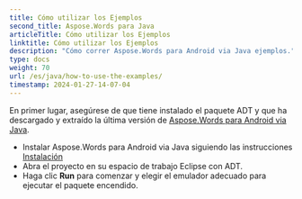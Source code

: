 ```yaml
---
title: Cómo utilizar los Ejemplos
second_title: Aspose.Words para Java
articleTitle: Cómo utilizar los Ejemplos
linktitle: Cómo utilizar los Ejemplos
description: "Cómo correr Aspose.Words para Android via Java ejemplos."
type: docs
weight: 70
url: /es/java/how-to-use-the-examples/
timestamp: 2024-01-27-14-07-04
---
```


En primer lugar, asegúrese de que tiene instalado el paquete ADT y que ha descargado y extraído la última versión de [Aspose.Words para Android via Java](https://releases.aspose.com/words/androidjava/).

- Instalar Aspose.Words para Android via Java siguiendo las instrucciones [Instalación](/words/es/java/installation/)
- Abra el proyecto en su espacio de trabajo Eclipse con ADT.
- Haga clic **Run** para comenzar y elegir el emulador adecuado para ejecutar el paquete encendido.
